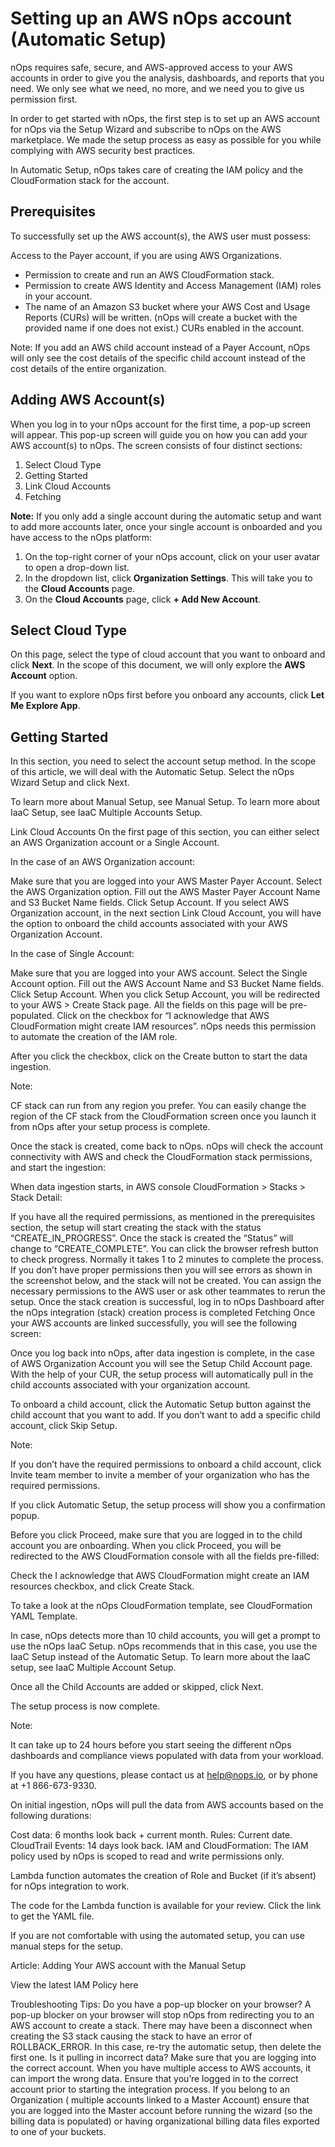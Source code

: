 # Setting up an AWS nOps account (Automatic Setup)

nOps requires safe, secure, and AWS-approved access to your AWS accounts in order to give you the analysis, dashboards, and reports that you need. We only see what we need, no more, and we need you to give us permission first.

In order to get started with nOps, the first step is to set up an AWS account for nOps via the Setup Wizard and subscribe to nOps on the AWS marketplace. We made the setup process as easy as possible for you while complying with AWS security best practices.

In Automatic Setup, nOps takes care of creating the IAM policy and the CloudFormation stack for the account.


## Prerequisites
To successfully set up the AWS account(s), the AWS user must possess:


Access to the Payer account, if you are using AWS Organizations.
- Permission to create and run an AWS CloudFormation stack.
- Permission to create AWS Identity and Access Management (IAM) roles in your account.
- The name of an Amazon S3 bucket where your AWS Cost and Usage Reports (CURs) will be written. (nOps will create a bucket with the provided name if one does not exist.)
CURs enabled in the account.

Note: If you add an AWS child account instead of a Payer Account, nOps will only see the cost details of the specific child account instead of the cost details of the entire organization.



## Adding AWS Account(s)
When you log in to your nOps account for the first time, a pop-up screen will appear. This pop-up screen will guide you on how you can add your AWS account(s) to nOps. The screen consists of four distinct sections:

1. Select Cloud Type
1. Getting Started
1. Link Cloud Accounts
1. Fetching

**Note:**
If you only add a single account during the automatic setup and want to add more accounts later, once your single account is onboarded and you have access to the nOps platform:

1. On the top-right corner of your nOps account, click on your user avatar to open a drop-down list.
1. In the dropdown list, click **Organization Settings**. This will take you to the **Cloud Accounts** page.
1. On the **Cloud Accounts** page, click **+ Add New Account**.


## Select Cloud Type ##
On this page, select the type of cloud account that you want to onboard and click **Next**. In the scope of this document, we will only explore the **AWS Account** option.

If you want to explore nOps first before you onboard any accounts, click **Let Me Explore App**.

## Getting Started ##
In this section, you need to select the account setup method. In the scope of this article, we will deal with the Automatic Setup. Select the nOps Wizard Setup and click Next.

To learn more about Manual Setup, see Manual Setup. To learn more about IaaC Setup, see IaaC Multiple Accounts Setup.

Link Cloud Accounts
On the first page of this section, you can either select an AWS Organization account or a Single Account.

In the case of an AWS Organization account:

Make sure that you are logged into your AWS Master Payer Account.
Select the AWS Organization option.
Fill out the AWS Master Payer Account Name and S3 Bucket Name fields.
Click Setup Account.
If you select AWS Organization account, in the next section Link Cloud Account, you will have the option to onboard the child accounts associated with your AWS Organization Account.

In the case of Single Account:

Make sure that you are logged into your AWS account.
Select the Single Account option.
Fill out the AWS Account Name and S3 Bucket Name fields.
Click Setup Account.
When you click Setup Account, you will be redirected to your AWS > Create Stack page. All the fields on this page will be pre-populated. Click on the checkbox for “I acknowledge that AWS CloudFormation might create IAM resources”. nOps needs this permission to automate the creation of the IAM role.

After you click the checkbox, click on the Create button to start the data ingestion.

Note:

CF stack can run from any region you prefer. You can easily change the region of the CF stack from the CloudFormation screen once you launch it from nOps after your setup process is complete.

Once the stack is created, come back to nOps. nOps will check the account connectivity with AWS and check the CloudFormation stack permissions, and start the ingestion:

When data ingestion starts, in AWS console CloudFormation > Stacks > Stack Detail:

If you have all the required permissions, as mentioned in the prerequisites section, the setup will start creating the stack with the status “CREATE_IN_PROGRESS”. Once the stack is created the “Status” will change to “CREATE_COMPLETE”. You can click the browser refresh button to check progress. Normally it takes 1 to 2 minutes to complete the process.
If you don’t have proper permissions then you will see errors as shown in the screenshot below, and the stack will not be created. You can assign the necessary permissions to the AWS user or ask other teammates to rerun the setup.
Once the stack creation is successful, log in to nOps Dashboard after the nOps integration (stack) creation process is completed
Fetching
Once your AWS accounts are linked successfully, you will see the following screen:


Once you log back into nOps, after data ingestion is complete, in the case of AWS Organization Account you will see the Setup Child Account page. With the help of your CUR, the setup process will automatically pull in the child accounts associated with your organization account.

To onboard a child account, click the Automatic Setup button against the child account that you want to add. If you don’t want to add a specific child account, click Skip Setup.

Note:

If you don’t have the required permissions to onboard a child account, click Invite team member to invite a member of your organization who has the required permissions.

If you click Automatic Setup, the setup process will show you a confirmation popup.

Before you click Proceed, make sure that you are logged in to the child account you are onboarding. When you click Proceed, you will be redirected to the AWS CloudFormation console with all the fields pre-filled:


Check the I acknowledge that AWS CloudFormation might create an IAM resources checkbox, and click Create Stack.

To take a look at the nOps CloudFormation template, see CloudFormation YAML Template.

In case, nOps detects more than 10 child accounts, you will get a prompt to use the nOps IaaC Setup. nOps recommends that in this case, you use the IaaC Setup instead of the Automatic Setup. To learn more about the IaaC setup, see IaaC Multiple Account Setup.

Once all the Child Accounts are added or skipped, click Next.

The setup process is now complete.

Note:

It can take up to 24 hours before you start seeing the different nOps dashboards and compliance views populated with data from your workload.

If you have any questions, please contact us at help@nops.io, or by phone at +1 866-673-9330.

On initial ingestion, nOps will pull the data from AWS accounts based on the following durations:

Cost data: 6 months look back + current month.
Rules: Current date.
CloudTrail Events: 14 days look back.
IAM and CloudFormation:
The IAM policy used by nOps is scoped to read and write permissions only.

Lambda function automates the creation of Role and Bucket (if it’s absent) for nOps integration to work.

The code for the Lambda function is available for your review. Click the link to get the YAML file.

If you are not comfortable with using the automated setup, you can use manual steps for the setup.

Article: Adding Your AWS account with the Manual Setup


View the latest IAM Policy here

Troubleshooting Tips:
Do you have a pop-up blocker on your browser? A pop-up blocker on your browser will stop nOps from redirecting you to an AWS account to create a stack.
There may have been a disconnect when creating the S3 stack causing the stack to have an error of ROLLBACK_ERROR. In this case, re-try the automatic setup, then delete the first one.
Is it pulling in incorrect data? Make sure that you are logging into the correct account. When you have multiple access to AWS accounts, it can import the wrong data. Ensure that you’re logged in to the correct account prior to starting the integration process.
If you belong to an Organization ( multiple accounts linked to a Master Account) ensure that you are logged into the Master account before running the wizard (so the billing data is populated) or having organizational billing data files exported to one of your buckets.